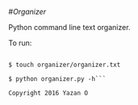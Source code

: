 #*Organizer*

Python command line text organizer.

To run:

```$ mkdir organizer

$ touch organizer/organizer.txt

$ python organizer.py -h```

Copyright 2016 Yazan O
